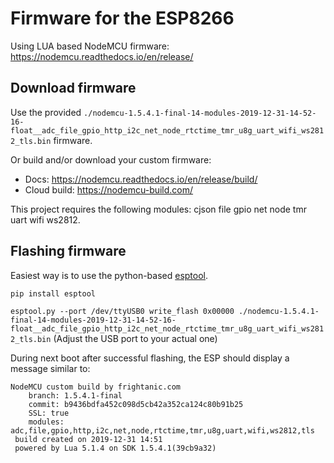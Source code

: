 # Firmware for the ESP8266

Using LUA based NodeMCU firmware: https://nodemcu.readthedocs.io/en/release/


## Download firmware

Use the provided `./nodemcu-1.5.4.1-final-14-modules-2019-12-31-14-52-16-float__adc_file_gpio_http_i2c_net_node_rtctime_tmr_u8g_uart_wifi_ws2812_tls.bin` firmware.

Or build and/or download your custom firmware:
* Docs: https://nodemcu.readthedocs.io/en/release/build/
* Cloud build: https://nodemcu-build.com/


This project requires the following modules: cjson file gpio net node tmr uart wifi ws2812.


## Flashing firmware

Easiest way is to use the python-based [esptool](https://github.com/espressif/esptool).

`pip install esptool`

`esptool.py --port /dev/ttyUSB0 write_flash 0x00000 ./nodemcu-1.5.4.1-final-14-modules-2019-12-31-14-52-16-float__adc_file_gpio_http_i2c_net_node_rtctime_tmr_u8g_uart_wifi_ws2812_tls.bin`
(Adjust the USB port to your actual one)


During next boot after successful flashing, the ESP should display a message similar to:
```
NodeMCU custom build by frightanic.com
	branch: 1.5.4.1-final
	commit: b9436bdfa452c098d5cb42a352ca124c80b91b25
	SSL: true
	modules: adc,file,gpio,http,i2c,net,node,rtctime,tmr,u8g,uart,wifi,ws2812,tls
 build created on 2019-12-31 14:51
 powered by Lua 5.1.4 on SDK 1.5.4.1(39cb9a32)
```